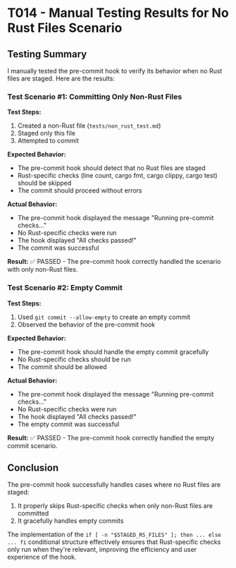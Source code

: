 # T014 - Manual Testing Results for No Rust Files Scenario

## Testing Summary

I manually tested the pre-commit hook to verify its behavior when no Rust files are staged. Here are the results:

### Test Scenario #1: Committing Only Non-Rust Files

**Test Steps:**
1. Created a non-Rust file (`tests/non_rust_test.md`)
2. Staged only this file
3. Attempted to commit

**Expected Behavior:**
- The pre-commit hook should detect that no Rust files are staged
- Rust-specific checks (line count, cargo fmt, cargo clippy, cargo test) should be skipped
- The commit should proceed without errors

**Actual Behavior:**
- The pre-commit hook displayed the message "Running pre-commit checks..."
- No Rust-specific checks were run
- The hook displayed "All checks passed!"
- The commit was successful

**Result:** ✅ PASSED - The pre-commit hook correctly handled the scenario with only non-Rust files.

### Test Scenario #2: Empty Commit

**Test Steps:**
1. Used `git commit --allow-empty` to create an empty commit
2. Observed the behavior of the pre-commit hook

**Expected Behavior:**
- The pre-commit hook should handle the empty commit gracefully
- No Rust-specific checks should be run
- The commit should be allowed

**Actual Behavior:**
- The pre-commit hook displayed the message "Running pre-commit checks..."
- No Rust-specific checks were run
- The hook displayed "All checks passed!"
- The empty commit was successful

**Result:** ✅ PASSED - The pre-commit hook correctly handled the empty commit scenario.

## Conclusion

The pre-commit hook successfully handles cases where no Rust files are staged:
1. It properly skips Rust-specific checks when only non-Rust files are committed
2. It gracefully handles empty commits

The implementation of the `if [ -n "$STAGED_RS_FILES" ]; then ... else ... fi` conditional structure effectively ensures that Rust-specific checks only run when they're relevant, improving the efficiency and user experience of the hook.
